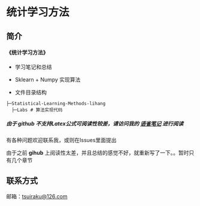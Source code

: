 # 统计学习方法

## 简介
#### 《统计学习方法》

- 学习笔记和总结

- Sklearn + Numpy 实现算法
- 文件目录结构

```
├─Statistical-Learning-Methods-lihang
  ├─Labs # 算法实现代码
```



##### 由于 github 不支持Latex公式可阅读性较差，请访问我的 [语雀笔记](https://www.yuque.com/tsuiraku/cz9y9u) 进行阅读

有各种问题欢迎联系我，或则在Issues里面提出

由于之前  **gihub** 上阅读性太差，并且总结的感觉不好，就重新写了一下。。暂时只有几个章节

## 联系方式

邮箱：tsuiraku@126.com

